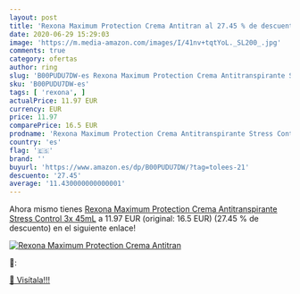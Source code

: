 ```yaml
---
layout: post
title: 'Rexona Maximum Protection Crema Antitran al 27.45 % de descuento'
date: 2020-06-29 15:29:03
image: 'https://m.media-amazon.com/images/I/41nv+tqtYoL._SL200_.jpg'
comments: true
category: ofertas
author: ring
slug: 'B00PUDU7DW-es Rexona Maximum Protection Crema Antitranspirante Stress...'
sku: 'B00PUDU7DW-es'
tags: [ 'rexona', ]
actualPrice: 11.97 EUR
currency: EUR
price: 11.97
comparePrice: 16.5 EUR
prodname: 'Rexona Maximum Protection Crema Antitranspirante Stress Control 3x 45mL'
country: 'es'
flag: '🇪🇸'
brand: ''
buyurl: 'https://www.amazon.es/dp/B00PUDU7DW/?tag=tolees-21'
descuento: '27.45'
average: '11.430000000000001'
---
```


Ahora mismo tienes [Rexona Maximum Protection Crema Antitranspirante Stress Control 3x 45mL](https://www.amazon.es/dp/B00PUDU7DW/?tag=tolees-21) a 11.97 EUR (original: 16.5 EUR) (27.45 %  de descuento) en el siguiente enlace!

[![Rexona Maximum Protection Crema Antitran](https://m.media-amazon.com/images/I/41nv+tqtYoL._SL200_.jpg)](https://www.amazon.es/dp/B00PUDU7DW/?tag=tolees-21)

🔎:


[🛒 Visítala!!!](https://www.amazon.es/dp/B00PUDU7DW/?tag=tolees-21)
